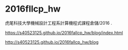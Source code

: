 # 2016fllcp_hw

虎尾科技大學機械設計工程系計算機程式課程倉儲/2016 .

https://s40523125.github.io/2016fallcp_hw/blog/index.html

http://s40523125.github.io/2016fallcp_hw/blog
